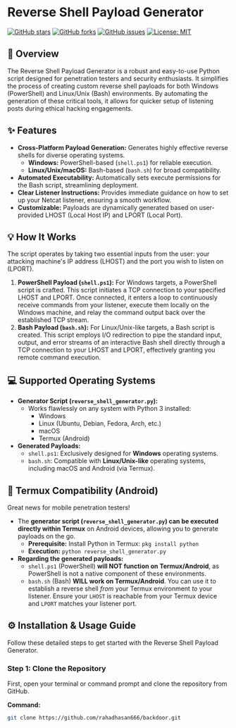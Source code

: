 # Reverse Shell Payload Generator

[![GitHub stars](https://img.shields.io/github/stars/rahadhasan666/backdoor?style=social)](https://github.com/rahadhasan666/backdoor/stargazers)
[![GitHub forks](https://img.shields.io/github/forks/rahadhasan666/backdoor?style=social)](https://github.com/rahadhasan666/backdoor/network/members)
[![GitHub issues](https://img.shields.io/github/issues/rahadhasan666/backdoor)](https://github.com/rahadhasan666/backdoor/issues)
[![License: MIT](https://img.shields.io/badge/License-MIT-yellow.svg)](https://opensource.org/licenses/MIT)

## 🚀 Overview

The Reverse Shell Payload Generator is a robust and easy-to-use Python script designed for penetration testers and security enthusiasts. It simplifies the process of creating custom reverse shell payloads for both Windows (PowerShell) and Linux/Unix (Bash) environments. By automating the generation of these critical tools, it allows for quicker setup of listening posts during ethical hacking engagements.

## ✨ Features

*   **Cross-Platform Payload Generation:** Generates highly effective reverse shells for diverse operating systems.
    *   **Windows:** PowerShell-based (`shell.ps1`) for reliable execution.
    *   **Linux/Unix/macOS:** Bash-based (`bash.sh`) for broad compatibility.
*   **Automated Executability:** Automatically sets execute permissions for the Bash script, streamlining deployment.
*   **Clear Listener Instructions:** Provides immediate guidance on how to set up your Netcat listener, ensuring a smooth workflow.
*   **Customizable:** Payloads are dynamically generated based on user-provided LHOST (Local Host IP) and LPORT (Local Port).

## 💡 How It Works

The script operates by taking two essential inputs from the user: your attacking machine's IP address (LHOST) and the port you wish to listen on (LPORT).

1.  **PowerShell Payload (`shell.ps1`):** For Windows targets, a PowerShell script is crafted. This script initiates a TCP connection to your specified LHOST and LPORT. Once connected, it enters a loop to continuously receive commands from your listener, execute them locally on the Windows machine, and relay the command output back over the established TCP stream.
2.  **Bash Payload (`bash.sh`):** For Linux/Unix-like targets, a Bash script is created. This script employs I/O redirection to pipe the standard input, output, and error streams of an interactive Bash shell directly through a TCP connection to your LHOST and LPORT, effectively granting you remote command execution.

<!-- IMAGE: A diagram showing an attacker's machine, the Python script generating payloads, and then two arrows pointing to a Windows target and a Linux target, illustrating the payload types. -->

## 💻 Supported Operating Systems

*   **Generator Script (`reverse_shell_generator.py`):**
    *   Works flawlessly on any system with Python 3 installed:
        *   Windows
        *   Linux (Ubuntu, Debian, Fedora, Arch, etc.)
        *   macOS
        *   Termux (Android)
*   **Generated Payloads:**
    *   `shell.ps1`: Exclusively designed for **Windows** operating systems.
    *   `bash.sh`: Compatible with **Linux/Unix-like** operating systems, including macOS and Android (via Termux).

## 📱 Termux Compatibility (Android)

Great news for mobile penetration testers!

*   The **generator script (`reverse_shell_generator.py`) can be executed directly within Termux** on Android devices, allowing you to generate payloads on the go.
    *   **Prerequisite:** Install Python in Termux: `pkg install python`
    *   **Execution:** `python reverse_shell_generator.py`
*   **Regarding the generated payloads:**
    *   `shell.ps1` (PowerShell) **will NOT function on Termux/Android**, as PowerShell is not a native component of these environments.
    *   `bash.sh` (Bash) **WILL work on Termux/Android**. You can use it to establish a reverse shell *from* your Termux environment *to* your listener. Ensure your `LHOST` is reachable from your Termux device and `LPORT` matches your listener port.

## ⚙️ Installation & Usage Guide

Follow these detailed steps to get started with the Reverse Shell Payload Generator.

### Step 1: Clone the Repository

First, open your terminal or command prompt and clone the repository from GitHub.

**Command:**

```bash
git clone https://github.com/rahadhasan666/backdoor.git
